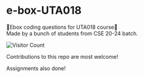# e-box-UTA018

🥁Ebox coding questions for UTA018 course🥁 <br>
Made by a bunch of students from CSE 20-24 batch.

![Visitor Count](https://profile-counter.glitch.me/{Concept-Team.e-box-UTA018}/count.svg)
<!--![](https://estruyf-github.azurewebsites.net/api/VisitorHit?user=Concept-Team&repo=e-box-UTA018&countColorcountColor&countColor=%237B1E7A)-->

Contributions to this repo are most welcome!<br>

Assignments also done!
<!---
# CONTRIBUTING

1. Fork and clone the repository.
2. Navigate into the directory and add upstream URL.
3. Create a separate branch and make updations in it.
4. Push the branch using `git push upstream main`
5. Once done, generate a pull request (PR).

<b>(Make sure to pull the code everytime you start working <br>
Also, run a code formatter before pushing the code)</b>
-->
